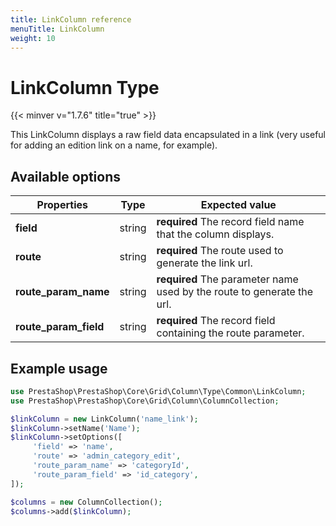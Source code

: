 ```yaml
---
title: LinkColumn reference
menuTitle: LinkColumn
weight: 10
---
```


# LinkColumn Type
{{< minver v="1.7.6" title="true" >}}

This LinkColumn displays a raw field data encapsulated in a link (very useful for adding an edition link on a name, for example).

## Available options

| Properties     | Type   | Expected value                                                                     |
| -------------- | ------ | ---------------------------------------------------------------------------------- |
| **field**      | string | **required** The record field name that the column displays.                              |
| **route** | string | **required** The route used to generate the link url. |
| **route_param_name** | string | **required** The parameter name used by the route to generate the url. |
| **route_param_field** | string | **required** The record field containing the route parameter. |

## Example usage

```php
use PrestaShop\PrestaShop\Core\Grid\Column\Type\Common\LinkColumn;
use PrestaShop\PrestaShop\Core\Grid\Column\ColumnCollection;

$linkColumn = new LinkColumn('name_link');
$linkColumn->setName('Name');
$linkColumn->setOptions([
     'field' => 'name',
     'route' => 'admin_category_edit',
     'route_param_name' => 'categoryId',
     'route_param_field' => 'id_category',
]);

$columns = new ColumnCollection();
$columns->add($linkColumn);
```
